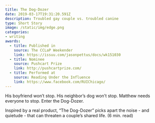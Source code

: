 ```yaml
---
title: The Dog-Dozer
date: 2019-03-17T19:31:20.591Z
description: Troubled gay couple vs. troubled canine
type: Short Story
image: /static/img/edge.png
categories:
- writing
awards:
  - title: Published in
    source: The CCLaP Weekender
    link: https://issuu.com/jasonpettus/docs/wk151030
  - title: Nominee
    source: Pushcart Prize
    link: http://pushcartprize.com/
  - title: Performed at
    source: Reading Under the Influence
    link: https://www.facebook.com/RUIChicago/
---
```

His boyfriend won’t stop. His neighbor’s dog won’t stop. Matthew needs everyone to stop. Enter the Dog-Dozer.

Inspired by a real product, “The Dog-Dozer” picks apart the noise - and quietude - that can threaten a couple’s shared life. (6 min. read)
